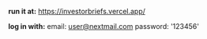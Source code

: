 **run it at:**
https://investorbriefs.vercel.app/

**log in with:**
email: user@nextmail.com
password: '123456'